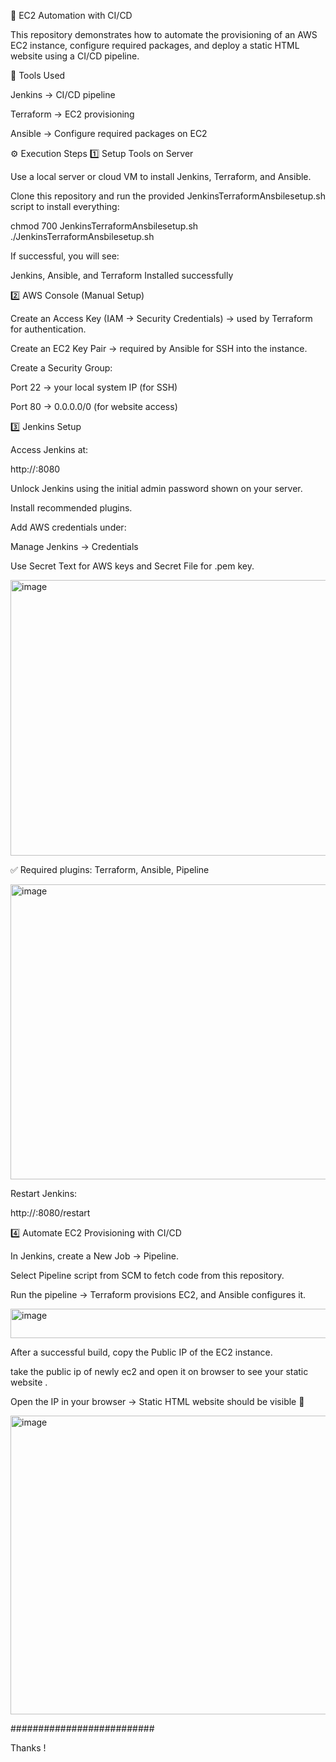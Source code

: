 🚀 EC2 Automation with CI/CD

This repository demonstrates how to automate the provisioning of an AWS EC2 instance, configure required packages, and deploy a static HTML website using a CI/CD pipeline.


🔧 Tools Used

Jenkins → CI/CD pipeline

Terraform → EC2 provisioning

Ansible → Configure required packages on EC2

⚙️ Execution Steps
1️⃣ Setup Tools on Server

Use a local server or cloud VM to install Jenkins, Terraform, and Ansible.

Clone this repository and run the provided JenkinsTerraformAnsbilesetup.sh script to install everything:

chmod 700 JenkinsTerraformAnsbilesetup.sh
./JenkinsTerraformAnsbilesetup.sh

If successful, you will see:

Jenkins, Ansible, and Terraform Installed successfully


2️⃣ AWS Console (Manual Setup)

Create an Access Key (IAM → Security Credentials) → used by Terraform for authentication.

Create an EC2 Key Pair → required by Ansible for SSH into the instance.

Create a Security Group:

Port 22 → your local system IP (for SSH)

Port 80 → 0.0.0.0/0 (for website access)
 

3️⃣ Jenkins Setup

Access Jenkins at:

http://<your-server-ip>:8080


Unlock Jenkins using the initial admin password shown on your server.

Install recommended plugins.

Add AWS credentials under:

Manage Jenkins → Credentials

Use Secret Text for AWS keys and Secret File for .pem key.

<img width="1545" height="441" alt="image" src="https://github.com/user-attachments/assets/ed96461c-e132-4ec7-8a92-c8e829b7f57f" />



✅ Required plugins: Terraform, Ansible, Pipeline



<img width="940" height="472" alt="image" src="https://github.com/user-attachments/assets/e18fc9f1-1bcf-4ed7-a68f-527719e3ba8a" />

Restart Jenkins:

http://<your-server-ip>:8080/restart




4️⃣ Automate EC2 Provisioning with CI/CD

In Jenkins, create a New Job → Pipeline.

Select Pipeline script from SCM to fetch code from this repository.

Run the pipeline → Terraform provisions EC2, and Ansible configures it.

<img width="602" height="47" alt="image" src="https://github.com/user-attachments/assets/6731b74e-9c54-41b6-8095-1903ab96c7ef" />



After a successful build, copy the Public IP of the EC2 instance.

take the public ip of newly ec2 and open it on browser to see your static website .

Open the IP in your browser → Static HTML website should be visible 🎉

<img width="959" height="478" alt="image" src="https://github.com/user-attachments/assets/0166922d-bfd5-4723-bc89-86351f682aca" />




##########################

Thanks !










  


  

  



